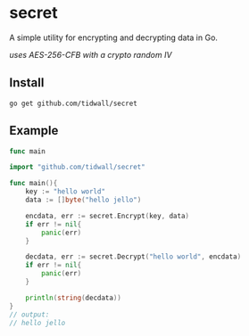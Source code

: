 # secret

A simple utility for encrypting and decrypting data in Go. 

*uses AES-256-CFB with a crypto random IV*

## Install

```
go get github.com/tidwall/secret
```

## Example

```go
func main

import "github.com/tidwall/secret"

func main(){
    key := "hello world"
    data := []byte("hello jello")

    encdata, err := secret.Encrypt(key, data)
    if err != nil{
        panic(err)
    }

    decdata, err := secret.Decrypt("hello world", encdata)
    if err != nil{
        panic(err)
    }

    println(string(decdata))
}
// output:
// hello jello

```